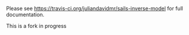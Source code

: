 Please see https://travis-ci.org/juliandavidmr/sails-inverse-model for full documentation. 

This is a fork in progress